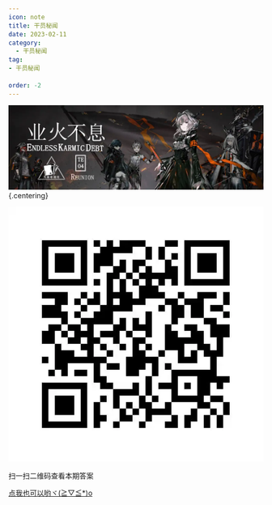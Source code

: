 ```yaml
---
icon: note
title: 干员秘闻
date: 2023-02-11
category:
  - 干员秘闻
tag:
- 干员秘闻

order: -2
---
```

<!-- more -->

![](./res/ope_sec/topic.webp) {.centering}



![](./res/ope_sec/answer.webp)

扫一扫二维码查看本期答案

[点我也可以哟ヾ(≧▽≦*)o](https:\\empty.com)
<eod />

<ArticleAd />